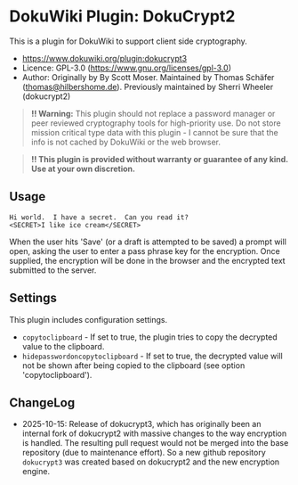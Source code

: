 # DokuWiki Plugin: DokuCrypt2

This is a plugin for DokuWiki to support client side cryptography.

* https://www.dokuwiki.org/plugin:dokucrypt3
* Licence: GPL-3.0 (https://www.gnu.org/licenses/gpl-3.0)
* Author: Originally by By Scott Moser. Maintained by Thomas Schäfer (thomas@hilbershome.de). Previously maintained by Sherri Wheeler (dokucrypt2)

> **!! Warning:** This plugin should not replace a password manager or peer reviewed cryptography tools for high-priority use. Do not store mission critical type data with this plugin - I cannot be sure that the info is not cached by DokuWiki or the web browser.

> **!! This plugin is provided without warranty or guarantee of any kind. Use at your own discretion.**

## Usage

```
Hi world.  I have a secret.  Can you read it?
<SECRET>I like ice cream</SECRET>
```

When the user hits 'Save' (or a draft is attempted to be saved) a prompt will open, asking the user to enter a pass phrase key for the encryption. Once supplied, the encryption will be done in the browser and the encrypted text submitted to the server.

## Settings

This plugin includes configuration settings.

* `copytoclipboard` - If set to true, the plugin tries to copy the decrypted value to the clipboard.
* `hidepasswordoncopytoclipboard` - If set to true, the decrypted value will not be shown after being copied to the clipboard (see option 'copytoclipboard').

## ChangeLog

* 2025-10-15: Release of dokucrypt3, which has originally been an internal fork of dokucrypt2 with massive changes to the way encryption is handled. The resulting pull request would not be merged into the base repository (due to maintenance effort). So a new github repository `dokucrypt3` was created based on dokucrypt2 and the new encryption engine.
